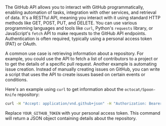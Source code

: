 The GitHub API allows you to interact with GitHub programmatically, enabling automation of tasks, integration with other services, and retrieval of data. It's a RESTful API, meaning you interact with it using standard HTTP methods like GET, POST, PUT, and DELETE. You can use various programming languages and tools like `curl`, Python's `requests` library, or JavaScript's `fetch` API to make requests to the GitHub API endpoints. Authentication is often required, typically using a personal access token (PAT) or OAuth.

A common use case is retrieving information about a repository. For example, you could use the API to fetch a list of contributors to a project or to get the details of a specific pull request. Another example is automating issue creation. Instead of manually creating issues on GitHub, you can write a script that uses the API to create issues based on certain events or conditions.

Here's an example using `curl` to get information about the `octocat/Spoon-Knife` repository:

```bash
curl -H "Accept: application/vnd.github+json" -H "Authorization: Bearer YOUR_GITHUB_TOKEN" https://api.github.com/repos/octocat/Spoon-Knife
```

Replace `YOUR_GITHUB_TOKEN` with your personal access token. This command will return a JSON object containing details about the repository.